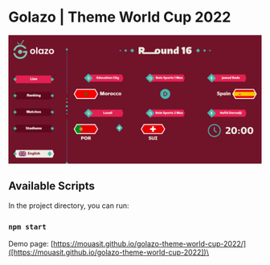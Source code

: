 # Golazo | Theme World Cup 2022

![live-preview](./src/assets/preview.png)

## Available Scripts

In the project directory, you can run:

### `npm start`

Demo page: [https://mouasit.github.io/golazo-theme-world-cup-2022/]([https://mouasit.github.io/golazo-theme-world-cup-2022])\
